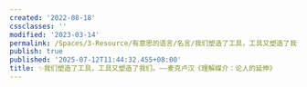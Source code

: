 ```yaml
---
created: '2022-08-18'
cssclasses: ''
modified: '2023-03-14'
permalink: /Spaces/3-Resource/有意思的语言/名言/我们塑造了工具，工具又塑造了我们。——麦克卢汉《理解媒介：论人的延伸》.md
publish: true
published: '2025-07-12T11:44:32.455+08:00'
title: ✨我们塑造了工具，工具又塑造了我们。——麦克卢汉《理解媒介：论人的延伸》
---
```

